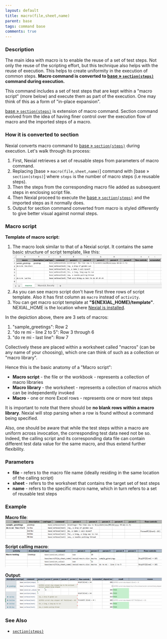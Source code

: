 ```yaml
---
layout: default
title: macro(file,sheet,name)
parent: base
tags: command base
comments: true
---
```



### Description
The main idea with macro is to enable the reuse of a set of test steps. Not only the reuse of the scripting effort, 
but this technique also helps with the reuse of execution. This helps to create uniformity in the execution of common
steps. **Macro command is converted to [base &raquo; `section(steps)`](section(steps)) command during execution.**

This command includes a set of test steps that are kept within a "macro script" (more below) and execute them as part
of the execution. One may think of this as a form of "in-place expansion". 

[base &raquo; `section(steps)`](section(steps)) is extension of macro command. Section command evolved from the idea 
of having finer control over the execution flow of macro and the imported steps of a macro.


### How it is converted to section
Nexial converts macro command to [base &raquo; `section(steps)`](section(steps)) during execution. Let's walk through 
its process:
1. First, Nexial retrieves a set of reusable steps from parameters of macro command.
2. Replacing [base &raquo; `macro(file,sheet,name)`] command with [base &raquo; `section(steps)`] where `steps` is 
   the number of macro steps (i.e reusable steps).
3. Then the steps from the corresponding macro file added as subsequent steps in enclosing script file.
4. Then Nexial proceed to execute the [base &raquo; `section(steps)`](section(steps)) and the imported steps as it 
   normally does.
5. Output for section command converted from macro is styled differently to give better visual against normal steps.
 

### Macro script
**Template of macro script:**
1. The macro look similar to that of a Nexial script. It contains the same basic structure of script template, 
   like this:<br/>
   ![macro script](image/macro_04.png)<br/>
2. As you can see macro script don't have first three rows of script template. Also it has first column as `macro` 
   instead of `activity`.
3. You can get macro script template at **"${NEXIAL_HOME}/template"**. NEXIAL_HOME is the location where 
   [Nexial is installed](../../userguide/InstallingNexial.md).

In the depiction above, there are 3 sets of macros:
1. "sample_greetings": Row 2
1. "do re mi - line 2 to 5": Row 3 through 6
1. "do re mi - last line": Row 7

Collectively these are placed within a worksheet called "macros" (can be any name of your choosing), which one can 
think of such as a collection or "macro library".

Hence this is the basic anatomy of a "Macro script":
- **Macro script** - the file or the workbook - represents a collection of macro libraries
- **Macro library** - the worksheet - represents a collection of macros which can be independently invoked
- **Macro** - one or more Excel rows - represents one or more test steps

It is important to note that there should be **no blank rows within a macro library**. Nexial will stop parsing when a 
row is found without a command being specified.

Also, one should be aware that while the test steps within a macro are uniform across invocation, the corresponding
test data need not be so. Indeed, the calling script and its corresponding data file can contain different test data
value for the same macro, and thus extend further flexibility.


### Parameters
- **file** - refers to the macro file name (ideally residing in the same location of the calling script)
- **sheet** - refers to the worksheet that contains the target set of test steps
- **name** - refers to the specific macro name, which in turn refers to a set of reusable test steps 


### Example
**Macro file**:<br/>
![macro](image/macro_01.png)

**Script calling macro**:<br/>
![script](image/macro_02.png)

**Output**:<br/>
![output](image/macro_03.png)


### See Also
- [`section(steps)`](section(steps))
